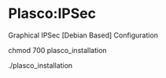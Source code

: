 # Plasco:IPSec
Graphical IPSec [Debian Based] Configuration

chmod 700 plasco_installation

./plasco_installation
